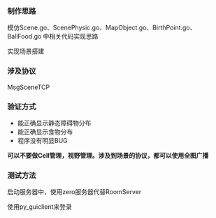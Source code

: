 ### 制作思路

模仿Scene.go、ScenePhysic.go、MapObject.go、BirthPoint.go、BallFood.go 中相关代码实现思路

实现场景搭建


### 涉及协议

  MsgSceneTCP


### 验证方式

  - 能正确显示静态障碍物分布
  - 能正确显示食物分布
  - 程序没有明显BUG

**可以不要做Cell管理，视野管理。涉及到场景的协议，都可以使用全图广播**

### 测试方法

启动服务器中，使用zero服务器代替RoomServer

使用py_guiclient来登录
